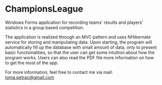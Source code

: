 # ChampionsLeague
Windows Forms application for recording teams' results and players' statistics in a group based competition. 

The application is realized through an MVC pattern and uses NHibernate service for storing and manipulating data. Upon starting, the program will automatically fill up the database with small amount of data, only to present basic functionalities, so that the user can get some intuition about how the program works. Users can also read the PDF file more information on how to get the most of the app.

For more information, feel free to contact me via mail: toma.petrac@gmail.com
